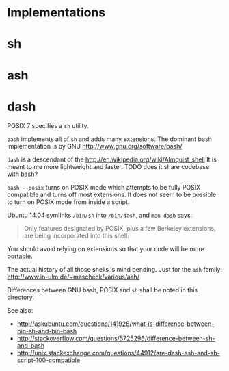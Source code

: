 # Implementations

# sh

# ash

# dash

POSIX 7 specifies a `sh` utility.

`bash` implements all of `sh` and adds many extensions. The dominant bash implementation is by GNU <http://www.gnu.org/software/bash/>

`dash` is a descendant of the <http://en.wikipedia.org/wiki/Almquist_shell> It is meant to me more lightweight and faster. TODO does it share codebase with bash?

`bash --posix` turns on POSIX mode which attempts to be fully POSIX compatible and turns off most extensions. It does not seem to be possible to turn on POSIX mode from inside a script.

Ubuntu 14.04 symlinks `/bin/sh` into `/bin/dash`, and `man dash` says:

> Only features designated by POSIX, plus a few Berkeley extensions,
> are being incorporated into this shell.

You should avoid relying on extensions so that your code will be more portable.

The actual history of all those shells is mind bending. Just for the `ash` family: <http://www.in-ulm.de/~mascheck/various/ash/>

Differences between GNU bash, POSIX and `sh` shall be noted in this directory.

See also:

- <http://askubuntu.com/questions/141928/what-is-difference-between-bin-sh-and-bin-bash>
- <http://stackoverflow.com/questions/5725296/difference-between-sh-and-bash>
- <http://unix.stackexchange.com/questions/44912/are-dash-ash-and-sh-script-100-compatible>
